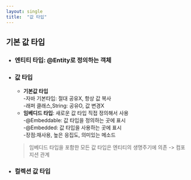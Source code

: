 ```yaml
---
layout: single
title:  "값 타입"
---
```


## 기본 값 타입
- ### __엔티티 타입__: @Entity로 정의하는 객체  
- ### __값 타입__  
  - __기본값 타입__   
      -자바 기본타입: 절대 공유X, 항상 값 복사  
      -래퍼 클래스,String: 공유O, 값 변경X  
   - __임베디드 타입__: 새로운 값 타입 직접 정의해서 사용  
       -@Embeddable: 값 타입을 정의하는 곳에 표시  
       -@Embedded: 값 타입을 사용하는 곳에 표시  
       -장점:재사용, 높은 응집도, 의미있는 메소드  
	>임베디드 타입을 포함한 모든 값 타입은 엔티티의 생명주기에 의존 -> 컴포지션 관계  
       
- ### __컬렉션 값 타입__